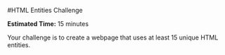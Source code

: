 #HTML Entities Challenge

**Estimated Time:** 15 minutes

Your challenge is to create a webpage that uses at least 15 unique HTML entities.
